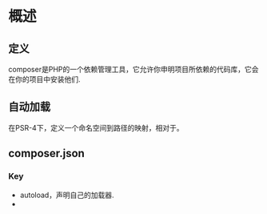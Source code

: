 # 概述
## 定义
composer是PHP的一个依赖管理工具，它允许你申明项目所依赖的代码库，它会在你的项目中安装他们.

## 自动加载
在PSR-4下，定义一个命名空间到路径的映射，相对于。

## composer.json
### Key
- autoload，声明自己的加载器.
- 